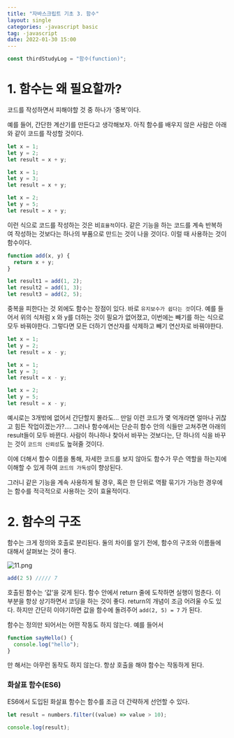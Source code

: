 ```yaml
---
title: "자바스크립트 기초 3. 함수"
layout: single
categories: -javascript basic
tag: -javascript
date: 2022-01-30 15:00
---
```


```jsx
const thirdStudyLog = "함수(function)";
```

# 1. 함수는 왜 필요할까?

코드를 작성하면서 피해야할 것 중 하나가 ‘중복’이다.

예를 들어, 간단한 계산기를 만든다고 생각해보자. 아직 함수를 배우지 않은 사람은 아래와 같이 코드를 작성할 것이다.

```jsx
let x = 1;
let y = 2;
let result = x + y;

let x = 1;
let y = 3;
let result = x + y;

let x = 2;
let y = 5;
let result = x + y;
```

이런 식으로 코드를 작성하는 것은 비`효율적`이다. 같은 기능을 하는 코드를 계속 반복하여 작성하는 것보다는 하나의 부품으로 만드는 것이 나을 것이다. 이럴 때 사용하는 것이 함수이다.

```jsx
function add(x, y) {
  return x + y;
}

let result1 = add(1, 2);
let result2 = add(1, 3);
let result3 = add(2, 5);
```

중복을 피한다는 것 외에도 함수는 장점이 있다. 바로 `유지보수가 쉽다는 것`이다. 예를 들어서 위의 식처럼 x 와 y를 더하는 것이 필요가 없어졌고, 이번에는 빼기를 하는 식으로 모두 바꿔야한다. 그렇다면 모든 더하기 연산자를 삭제하고 빼기 연산자로 바꿔야한다.

```jsx
let x = 1;
let y = 2;
let result = x - y;

let x = 1;
let y = 3;
let result = x - y;

let x = 2;
let y = 5;
let result = x - y;
```

예시로는 3개밖에 없어서 간단할지 몰라도... 만일 이런 코드가 몇 억개라면 얼마나 귀찮고 힘든 작업이겠는가?.... 그러나 함수에서는 단순히 함수 안의 식들만 고쳐주면 아래의 result들이 모두 바뀐다. 사람이 하나하나 찾아서 바꾸는 것보다는, 단 하나의 식을 바꾸는 것이 `코드의 신뢰성`도 높혀줄 것이다.

이에 더해서 함수 이름을 통해, 자세한 코드를 보지 않아도 함수가 무슨 역할을 하는지에 이해할 수 있게 하여 `코드의 가독성`이 향상된다.

그러니 같은 기능을 계속 사용하게 될 경우, 혹은 한 단위로 역활 묶기가 가능한 경우에는 함수를 적극적으로 사용하는 것이 효율적이다.

# 2. 함수의 구조

함수는 크게 정의와 호출로 분리된다. 둘의 차이를 알기 전에, 함수의 구조와 이름들에 대해서 살펴보는 것이 좋다.

![11.png](<Javascriptp%20%E1%84%80%E1%85%B5%E1%84%8E%E1%85%A9%203%20%E1%84%92%E1%85%A1%E1%86%B7%E1%84%89%E1%85%AE%20(1)%20ef0181ada02d4c458297f4e4dbfcc5f3/11.png>)

```jsx
add(2 5) ///// 7
```

호출된 함수는 ‘값’을 갖게 된다. 함수 안에서 return 줄에 도착하면 실행이 멈춘다. 이 부분을 항상 상기하면서 코딩을 하는 것이 좋다. return의 개념이 조금 어려울 수도 있다. 하지만 간단히 이야기하면 값을 함수에 돌려주어 `add(2, 5) = 7` 가 된다.

함수는 정의만 되어서는 어떤 작동도 하지 않는다. 예를 들어서

```jsx
function sayHello() {
  console.log("hello");
}
```

만 해서는 아무런 동작도 하지 않는다. 항상 호출을 해야 함수는 작동하게 된다.

### 화살표 함수(ES6)

ES6에서 도입된 화살표 함수는 함수를 조금 더 간략하게 선언할 수 있다.

```jsx
let result = numbers.filter((value) => value > 10);

console.log(result);
```
